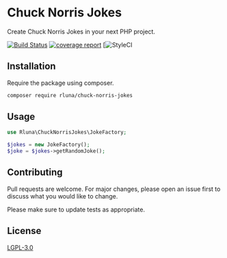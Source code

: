# Chuck Norris Jokes

Create Chuck Norris Jokes in your next PHP project.

[![Build Status](https://travis-ci.org/rlunar/chuck-norris-jokes.svg?branch=master)](https://travis-ci.org/rlunar/chuck-norris-jokes)
[![coverage report](https://gitlab.elephpant.rocks/school/beyondcode/chuck-norris-jokes/badges/master/coverage.svg)](https://gitlab.elephpant.rocks/school/beyondcode/chuck-norris-jokes/commits/master)
[![StyleCI](https://github.styleci.io/repos/175336033/shield)


## Installation

Require the package using composer.

```bash
composer require rluna/chuck-norris-jokes
```

## Usage

```php
use Rluna\ChuckNorrisJokes\JokeFactory;

$jokes = new JokeFactory();
$joke = $jokes->getRandomJoke();
```

## Contributing
Pull requests are welcome. For major changes, please open an issue first to discuss what you would like to change.

Please make sure to update tests as appropriate.

## License
[LGPL-3.0](./LICENSE.md)
